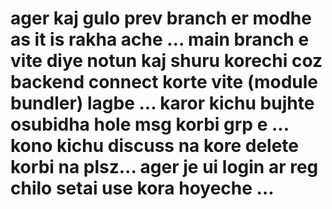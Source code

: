 # ager kaj gulo prev branch er modhe as it is rakha ache ... main branch e vite diye notun kaj shuru korechi coz backend connect korte vite (module bundler) lagbe ... karor kichu bujhte osubidha hole msg korbi grp e ... kono kichu discuss na kore delete korbi na plsz... ager je ui login ar reg chilo setai use kora hoyeche ...  
